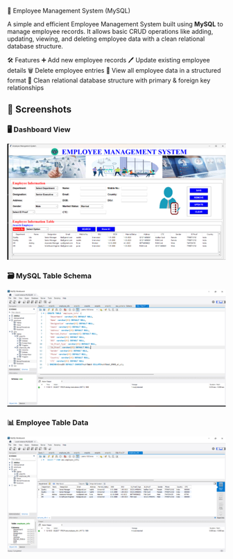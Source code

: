 🚀 Employee Management System (MySQL)

A simple and efficient Employee Management System built using **MySQL** to manage employee records. It allows basic CRUD operations like adding, updating, viewing, and deleting employee data with a clean relational database structure.

🛠️ Features
➕ Add new employee records
🖊️ Update existing employee details
🗑️ Delete employee entries
📄 View all employee data in a structured format
📁 Clean relational database structure with primary & foreign key relationships

## 📸 Screenshots

### 🖥️ Dashboard View
![Dashboard](./assets/dashboard.png)

### 🗃️ MySQL Table Schema
![Schema](./assets/schema.png)

### 📊 Employee Table Data
![Table](./assets/table.png)
